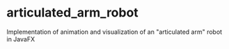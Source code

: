 # articulated_arm_robot
Implementation of animation and visualization of an "articulated arm" robot in JavaFX
